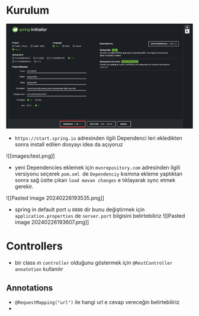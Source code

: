 # Kurulum


![IMAGE!](images/test.png)


* `https://start.spring.io`  adresinden  ilgili Dependenci leri ekledikten sonra  install edilen dosyayı  idea da açıyoruz

![[images/test.png]]

* yeni Dependencies eklemek için  `mvnrepository.com` adresinden  ilgili versiyonu seçerek  `pom.xml `de `Dependenciy` kısmına ekleme yaptıktan sonra sağ üstte çıkan `load mavan changes` e tıklayarak sync etmek gerekir.

![[Pasted image 20240226193535.png]]

* spring in default port u `8080` dir bunu değiştirmek için `application.properties` de `server.port` bilgisini belirtebiliriz
  ![[Pasted image 20240226193607.png]]

# Controllers

* bir class ın `controller` olduğunu göstermek için `@RestController` `annatotion` kullanılır

## Annotations

- `@RequestMapping("url")` ile hangi url e cevap vereceğin belirtebiliriz
- 
